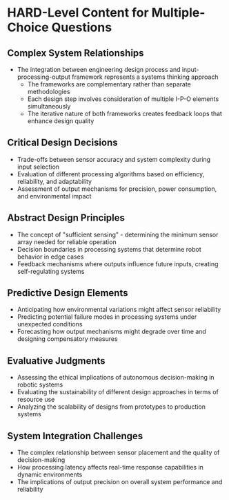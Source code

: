 # HARD-Level Content for Multiple-Choice Questions

## Complex System Relationships
- The integration between engineering design process and input-processing-output framework represents a systems thinking approach
  - The frameworks are complementary rather than separate methodologies
  - Each design step involves consideration of multiple I-P-O elements simultaneously
  - The iterative nature of both frameworks creates feedback loops that enhance design quality

## Critical Design Decisions
- Trade-offs between sensor accuracy and system complexity during input selection
- Evaluation of different processing algorithms based on efficiency, reliability, and adaptability
- Assessment of output mechanisms for precision, power consumption, and environmental impact

## Abstract Design Principles
- The concept of "sufficient sensing" - determining the minimum sensor array needed for reliable operation
- Decision boundaries in processing systems that determine robot behavior in edge cases
- Feedback mechanisms where outputs influence future inputs, creating self-regulating systems

## Predictive Design Elements
- Anticipating how environmental variations might affect sensor reliability
- Predicting potential failure modes in processing systems under unexpected conditions
- Forecasting how output mechanisms might degrade over time and designing compensatory measures

## Evaluative Judgments
- Assessing the ethical implications of autonomous decision-making in robotic systems
- Evaluating the sustainability of different design approaches in terms of resource use
- Analyzing the scalability of designs from prototypes to production systems

## System Integration Challenges
- The complex relationship between sensor placement and the quality of decision-making
- How processing latency affects real-time response capabilities in dynamic environments
- The implications of output precision on overall system performance and reliability